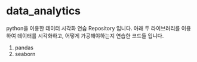 # data_analytics

python을 이용한 데이터 시각화 연습 Repository 입니다.
아래 두 라이브러리를 이용하여 데이터를 시각화하고, 어떻게 가공해야하는지 연습한 코드들 입니다.
1. pandas
2. seaborn

